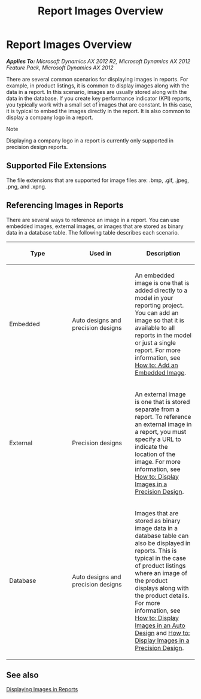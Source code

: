 ﻿---
title: Report Images Overview
TOCTitle: Report Images Overview
ms:assetid: e34f12e3-9dba-41bc-90e9-d8b81acb0300
ms:mtpsurl: https://technet.microsoft.com/en-us/library/Cc622140(v=AX.60)
ms:contentKeyID: 28119603
ms.date: 11/07/2012
mtps_version: v=AX.60
---

# Report Images Overview 


_**Applies To:** Microsoft Dynamics AX 2012 R2, Microsoft Dynamics AX 2012 Feature Pack, Microsoft Dynamics AX 2012_

There are several common scenarios for displaying images in reports. For example, in product listings, it is common to display images along with the data in a report. In this scenario, images are usually stored along with the data in the database. If you create key performance indicator (KPI) reports, you typically work with a small set of images that are constant. In this case, it is typical to embed the images directly in the report. It is also common to display a company logo in a report.


> [!NOTE]
> <P>Displaying a company logo in a report is currently only supported in precision design reports.</P>



## Supported File Extensions

The file extensions that are supported for image files are: .bmp, .gif, .jpeg, .png, and .xpng.

## Referencing Images in Reports

There are several ways to reference an image in a report. You can use embedded images, external images, or images that are stored as binary data in a database table. The following table describes each scenario.

<table>
<colgroup>
<col style="width: 33%" />
<col style="width: 33%" />
<col style="width: 33%" />
</colgroup>
<thead>
<tr class="header">
<th><p>Type</p></th>
<th><p>Used in</p></th>
<th><p>Description</p></th>
</tr>
</thead>
<tbody>
<tr class="odd">
<td><p>Embedded</p></td>
<td><p>Auto designs and precision designs</p></td>
<td><p>An embedded image is one that is added directly to a model in your reporting project. You can add an image so that it is available to all reports in the model or just a single report. For more information, see <a href="how-to-add-an-embedded-image.md">How to: Add an Embedded Image</a>.</p></td>
</tr>
<tr class="even">
<td><p>External</p></td>
<td><p>Precision designs</p></td>
<td><p>An external image is one that is stored separate from a report. To reference an external image in a report, you must specify a URL to indicate the location of the image. For more information, see <a href="how-to-display-images-in-a-precision-design.md">How to: Display Images in a Precision Design</a>.</p></td>
</tr>
<tr class="odd">
<td><p>Database</p></td>
<td><p>Auto designs and precision designs</p></td>
<td><p>Images that are stored as binary image data in a database table can also be displayed in reports. This is typical in the case of product listings where an image of the product displays along with the product details. For more information, see <a href="how-to-display-images-in-an-auto-design.md">How to: Display Images in an Auto Design</a> and <a href="how-to-display-images-in-a-precision-design.md">How to: Display Images in a Precision Design</a>.</p></td>
</tr>
</tbody>
</table>


## See also

[Displaying Images in Reports](displaying-images-in-reports.md)

